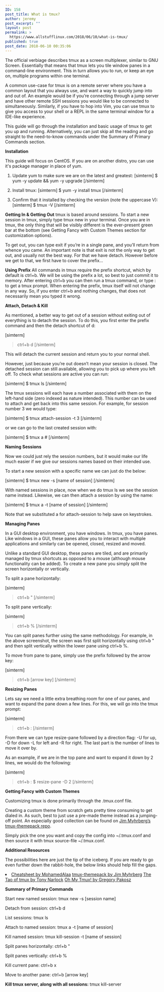 ```yaml
---
ID: 158
post_title: What is tmux?
author: jeremy
post_excerpt: ""
layout: post
permalink: >
  https://www.allstufflinux.com/2018/06/10/what-is-tmux/
published: true
post_date: 2018-06-10 00:35:06
---
```

The official verbiage describes tmux as a screen multiplexer, similar to GNU Screen. Essentially that means that tmux lets you tile window panes in a command-line environment. This in turn allows you to run, or keep an eye on, multiple programs within one terminal.

A common use-case for tmux is on a remote server where you have a common layout that you always use, and want a way to quickly jump into and out of. An example would be if you’re connecting through a jump server and have other remote SSH sessions you would like to be connected to simultaneously. Similarly, if you have to hop into Vim, you can use tmux to give you access to your shell or a REPL in the same terminal window for a IDE-like experience.

This guide will go through the installation and basic usage of tmux to get you up and running. Alternatively, you can just skip all the reading and go straight to the need-to-know commands under the Summary of Primary Commands section.

<strong>Installation</strong>

This guide will focus on CentOS. If you are on another distro, you can use it's package manager in place of yum.

1. Update yum to make sure we are on the latest and greatest:
[simterm]
$ yum -y update && yum -y upgrade
[/simterm]

2. Install tmux:
[simterm]
$ yum -y install tmux
[/simterm]

3. Confirm that it installed by checking the version (note the uppercase V):
[simterm]
$ tmux -V
[/simterm]

<strong>Getting In & Getting Out</strong>
tmux is based around sessions. To start a new session in tmux, simply type tmux new in your terminal. Once you are in tmux, the only thing that will be visibly different is the ever-present green bar at the bottom (see Getting Fancy with Custom Themes section for customization options).

To get out, you can type exit if you’re in a single pane, and you’ll return from whence you came.
An important note is that exit is not the only way to get out, and usually not the best way. For that we have detach. However before we get to that, we first have to cover the prefix…

<strong>Using Prefix</strong>
All commands in tmux require the prefix shortcut, which by default is ctrl+b. We will be using the prefix a lot, so best to just commit it to memory. After entering ctrl+b you can then run a tmux command, or type : to get a tmux prompt. When entering the prefix, tmux itself will not change in any way. So, if you enter ctrl+b and nothing changes, that does not necessarily mean you typed it wrong.

<strong>Attach, Detach & Kill</strong>

As mentioned, a better way to get out of a session without exiting out of everything is to detach the session. To do this, you first enter the prefix command and then the detach shortcut of d:

[simterm]
> ctrl+b d
[/simterm]

This will detach the current session and return you to your normal shell.

However, just because you’re out doesn’t mean your session is closed. The detached session can still available, allowing you to pick up where you left off. To check what sessions are active you can run:

[simterm]
$ tmux ls
[/simterm]

The tmux sessions will each have a number associated with them on the left-hand side (zero indexed as nature intended). This number can be used to attach and get back into this same session. For example, for session number 3 we would type:

[simterm]
$ tmux attach-session -t 3
[/simterm]

or we can go to the last created session with:

[simterm]
$ tmux a #
[/simterm]

<strong>Naming Sessions</strong>

Now we could just rely the session numbers, but it would make our life much easier if we give our sessions names based on their intended use.

To start a new session with a specific name we can just do the below:

[simterm]
$ tmux new -s [name of session]
[/simterm]

With named sessions in place, now when we do tmux ls we see the session name instead. Likewise, we can then attach a session by using the name:

[simterm]
$ tmux a -t [name of session]
[/simterm]

Note that we substituted a for attach-session to help save on keystrokes.

<strong>Managing Panes</strong>

In a GUI desktop environment, you have windows. In tmux, you have panes. Like windows in a GUI, these panes allow you to interact with multiple applications and similarly can be opened, closed, resized and moved.

Unlike a standard GUI desktop, these panes are tiled, and are primarily managed by tmux shortcuts as opposed to a mouse (although mouse functionality can be added). To create a new pane you simply split the screen horizontally or vertically.

To split a pane horizontally:

[simterm]
> ctrl+b "
[/simterm]

To split pane vertically:

[simterm]
> ctrl+b %
[/simterm]

You can split panes further using the same methodology. For example, in the above screenshot, the screen was first split horizontally using ctrl+b " and then split vertically within the lower pane using ctrl+b %.

To move from pane to pane, simply use the prefix followed by the arrow key:

[simterm]
> ctrl+b [arrow key]
[/simterm]

<strong>Resizing Panes</strong>

Lets say we need a little extra breathing room for one of our panes, and want to expand the pane down a few lines. For this, we will go into the tmux prompt:

[simterm]
> ctrl+b :
[/simterm]

From there we can type resize-pane followed by a direction flag: -U for up, -D for down -L for left and -R for right. The last part is the number of lines to move it over by.

As an example, if we are in the top pane and want to expand it down by 2 lines, we would do the following:

[simterm]
> ctrl+b :
$ resize-pane -D 2
[/simterm]

<strong>Getting Fancy with Custom Themes</strong>

Customizing tmux is done primarily through the .tmux.conf file.

Creating a custom theme from scratch gets pretty time consuming to get dialed in. As such, best to just use a pre-made theme instead as a jumping-off point. An especially good collection can be found on <a href="https://github.com/jimeh/tmux-themepack" rel="noopener" target="_blank">Jim Myhrberg’s tmux-themepack repo</a>.

Simply pick the one you want and copy the config into ~/.tmux.conf and then source it with tmux source-file ~/.tmux.conf.

<strong>Additional Resources</strong>

The possibilities here are just the tip of the iceberg. If you are ready to go even further down the rabbit-hole, the below links should help fill the gaps.
<li>
<a href="https://gist.github.com/MohamedAlaa/2961058" rel="noopener" target="_blank">Cheatsheet by MohamedAlaa</a>
<a href="https://github.com/jimeh" rel="noopener" target="_blank">tmux-themepack by Jim Myhrberg</a>
<a href="https://www.amazon.com/Tao-tmux-Terminal-Tricks-ebook/dp/B01MG342KU" rel="noopener" target="_blank">The Tao of tmux by Tony Narlock</a>
<a href="https://github.com/gpakosz" rel="noopener" target="_blank">Oh My Tmux! by Gregory Pakosz</a>
</li>

<strong>Summary of Primary Commands</strong>

Start new named session:
tmux new -s [session name]

Detach from session:
ctrl+b d

List sessions:
tmux ls

Attach to named session:
tmux a -t [name of session]

Kill named session:
tmux kill-session -t [name of session]

Split panes horizontally:
ctrl+b "

Split panes vertically:
ctrl+b %

Kill current pane:
ctrl+b x

Move to another pane:
ctrl+b [arrow key]

<strong>Kill tmux server, along with all sessions:</strong>
tmux kill-server
